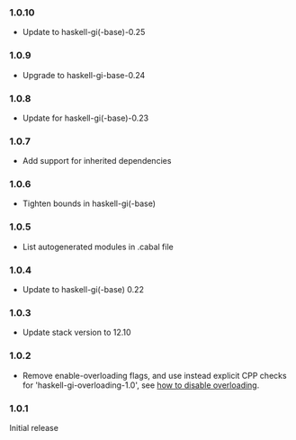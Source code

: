 ### 1.0.10

+ Update to haskell-gi(-base)-0.25

### 1.0.9

+ Upgrade to haskell-gi-base-0.24

### 1.0.8

+ Update for haskell-gi(-base)-0.23

### 1.0.7

+ Add support for inherited dependencies

### 1.0.6

+ Tighten bounds in haskell-gi(-base)

### 1.0.5

+ List autogenerated modules in .cabal file

### 1.0.4

+ Update to haskell-gi(-base) 0.22

### 1.0.3

+ Update stack version to 12.10

### 1.0.2

+ Remove enable-overloading flags, and use instead explicit CPP checks for 'haskell-gi-overloading-1.0', see [how to disable overloading](https://github.com/haskell-gi/haskell-gi/wiki/Overloading\#disabling-overloading).

### 1.0.1

Initial release
